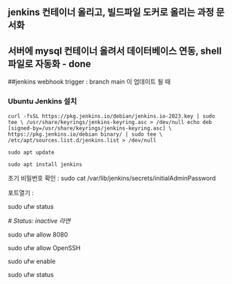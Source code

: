 
## jenkins 컨테이너 올리고, 빌드파일 도커로 올리는 과정 문서화 
## 서버에 mysql 컨테이너 올려서 데이터베이스 연동, shell 파일로 자동화 - done

##jenkins webhook trigger : branch main 이 업데이트 될 때


### Ubuntu Jenkins 설치

`curl -fsSL https://pkg.jenkins.io/debian/jenkins.io-2023.key | sudo tee \
/usr/share/keyrings/jenkins-keyring.asc > /dev/null
echo deb [signed-by=/usr/share/keyrings/jenkins-keyring.asc] \
https://pkg.jenkins.io/debian binary/ | sudo tee \
/etc/apt/sources.list.d/jenkins.list > /dev/null`

`sudo apt update`

`sudo apt install jenkins`

초기 비밀번호 확인 : sudo cat /var/lib/jenkins/secrets/initialAdminPassword

포트열기 :

sudo ufw status

*# Status: inactive 라면*

sudo ufw allow 8080

sudo ufw allow OpenSSH

sudo ufw enable

sudo ufw status
